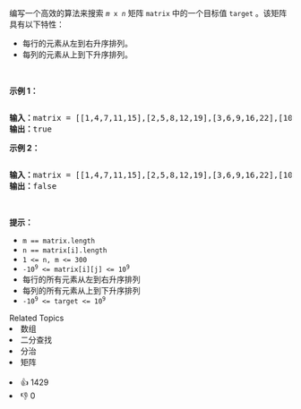 <p>编写一个高效的算法来搜索&nbsp;<code><em>m</em>&nbsp;x&nbsp;<em>n</em></code>&nbsp;矩阵 <code>matrix</code> 中的一个目标值 <code>target</code> 。该矩阵具有以下特性：</p>

<ul> 
 <li>每行的元素从左到右升序排列。</li> 
 <li>每列的元素从上到下升序排列。</li> 
</ul>

<p>&nbsp;</p>

<p><b>示例 1：</b></p> 
<img alt="" src="https://assets.leetcode-cn.com/aliyun-lc-upload/uploads/2020/11/25/searchgrid2.jpg" /> 
<pre>
<b>输入：</b>matrix = [[1,4,7,11,15],[2,5,8,12,19],[3,6,9,16,22],[10,13,14,17,24],[18,21,23,26,30]], target = 5
<b>输出：</b>true
</pre>

<p><b>示例 2：</b></p> 
<img alt="" src="https://assets.leetcode-cn.com/aliyun-lc-upload/uploads/2020/11/25/searchgrid.jpg" /> 
<pre>
<b>输入：</b>matrix = [[1,4,7,11,15],[2,5,8,12,19],[3,6,9,16,22],[10,13,14,17,24],[18,21,23,26,30]], target = 20
<b>输出：</b>false
</pre>

<p>&nbsp;</p>

<p><strong>提示：</strong></p>

<ul> 
 <li><code>m == matrix.length</code></li> 
 <li><code>n == matrix[i].length</code></li> 
 <li><code>1 &lt;= n, m &lt;= 300</code></li> 
 <li><code>-10<sup>9</sup>&nbsp;&lt;= matrix[i][j] &lt;= 10<sup>9</sup></code></li> 
 <li>每行的所有元素从左到右升序排列</li> 
 <li>每列的所有元素从上到下升序排列</li> 
 <li><code>-10<sup>9</sup>&nbsp;&lt;= target &lt;= 10<sup>9</sup></code></li> 
</ul>

<div><div>Related Topics</div><div><li>数组</li><li>二分查找</li><li>分治</li><li>矩阵</li></div></div><br><div><li>👍 1429</li><li>👎 0</li></div>